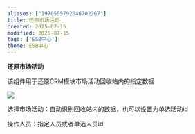 ```yaml
---
aliases: ["1970555792046702267"]
title: 还原市场活动
created: 2025-07-15
modified: 2025-07-15
tags: ['ESB中心']
theme: ESB中心
---
```


**还原市场活动**

该组件用于还原CRM模块市场活动回收站内的指定数据

![](1a767323377d2485ec04d0ef71b09e9c.jpg)

选择市场活动：自动识别回收站内的数据，也可以设置为单选活动id

操作人员：指定人员或者单选人员id